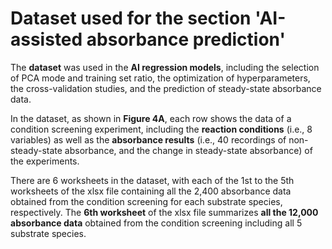 # Dataset used for the section 'AI-assisted absorbance prediction'
The **dataset** was used in the **AI regression models**, including the selection of PCA mode and training set ratio, the optimization of hyperparameters, the cross-validation studies, and the prediction of steady-state absorbance data.

In the dataset, as shown in **Figure 4A**, each row shows the data of a condition screening experiment, including the **reaction conditions** (i.e., 8 variables) as well as the **absorbance results**
(i.e., 40 recordings of non-steady-state absorbance, and the change in steady-state absorbance) of the experiments.

There are 6 worksheets in the dataset, with each of the 1st to the 5th worksheets of the xlsx file containing all the 2,400 absorbance data obtained from the condition screening for each substrate species, respectively. The **6th worksheet** of the xlsx file summarizes **all the 12,000 absorbance data** obtained from the condition screening including all 5 substrate species.
